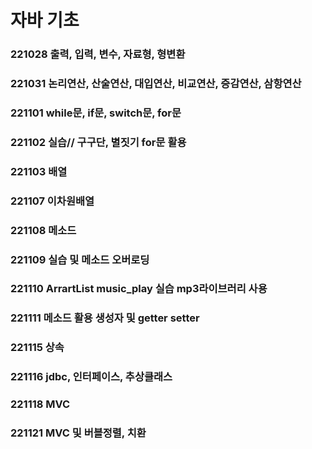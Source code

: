# 자바 기초
### 221028 출력, 입력, 변수, 자료형, 형변환 <br>
### 221031 논리연산, 산술연산, 대입연산, 비교연산, 증감연산, 삼항연산<br>
### 221101 while문, if문, switch문, for문<br>
### 221102 실습// 구구단, 별짓기 for문 활용<br>
### 221103 배열<br>
### 221107 이차원배열<br>
### 221108 메소드<br>
### 221109 실습 및 메소드 오버로딩<br>
### 221110 ArrartList music_play 실습 mp3라이브러리 사용<br>
### 221111 메소드 활용 생성자 및 getter setter <br>
### 221115 상속<br>
### 221116 jdbc, 인터페이스, 추상클래스<br>
### 221118 MVC<br>
### 221121 MVC 및 버블정렬, 치환<br>
